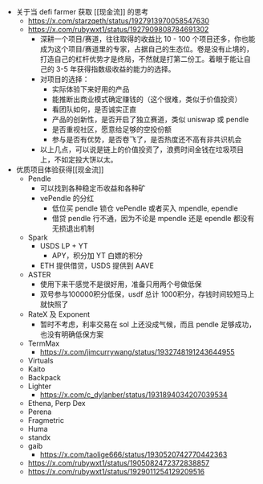 - 关于当 defi farmer 获取 [[现金流]] 的思考
	- https://x.com/starzqeth/status/1927913970058547630
	- https://x.com/rubywxt1/status/1927909808784691302
		- 深耕一个项目/赛道，往往取得的收益比 10 - 100 个项目还多，你也能成为这个项目/赛道里的专家，占据自己的生态位。卷是没有止境的，打造自己的杠杆优势才是终局，不然就是打第二份工。着眼于能让自己的 3-5 年获得指数级收益的能力的选择。
		- 对项目的选择：
			- 实际体验下来好用的产品
			- 能推断出商业模式确定赚钱的（这个很难，类似于价值投资）
			- 看团队如何，是否诚实正直
			- 产品的创新性，是否开启了独立赛道，类似 uniswap 或 pendle
			- 是否重视社区，愿意给足够的空投份额
			- 参与是否有优势，是否卷飞了，是否热度还不高有非共识机会
		- 以上几点，可以说是链上的价值投资了，浪费时间金钱在垃圾项目上，不如定投大饼以太。
- 优质项目体验获得[[现金流]]
	- Pendle
		- 可以找到各种稳定币收益和各种矿
		- vePendle 的分红
			- 低位买 pendle 锁仓 vePendle 或者买入 mpendle, ependle
			- 借贷 pendle 行不通，因为不论是 mpendle 还是 ependle 都没有无损退出机制
	- Spark
		- USDS LP + YT
			- APY，积分加 YT 白嫖的积分
		- ETH 提供借贷，USDS 提供到 AAVE
	- ASTER
		- 使用下来干感觉不是很好用，准备只用两个号做低保
		- 双号参与100000积分低保，usdf 总计 1000积分，存钱时间较短马上就快照了
	- RateX 及 Exponent
		- 暂时不考虑，利率交易在 sol 上还没成气候，而且 pendle 足够成功，也没有明确低保方案
	- TermMax
		- https://x.com/jimcurrywang/status/1932748191243644955
	- Virtuals
	- Kaito
	- Backpack
	- Lighter
		- https://x.com/c_dylanber/status/1931894034207039534
	- Ethena, Perp Dex
	- Perena
	- Fragmetric
	- Huma
	- standx
	- gaib
		- https://x.com/taolige666/status/1930520742770442363
	- https://x.com/rubywxt1/status/1905082472372838857
	- https://x.com/rubywxt1/status/1929011254129209516
